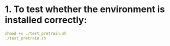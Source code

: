 # 1. To test whether the environment is installed correctly:
```yaml
chmod +x ./test_pretrain.sh
./test_pretrain.sh
```
